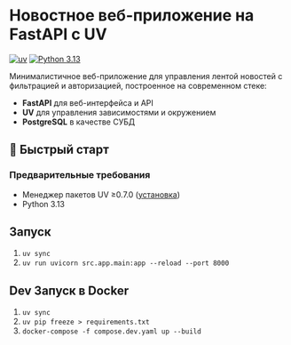 # Новостное веб-приложение на FastAPI с UV

[![uv](https://img.shields.io/badge/powered_by-uv-FFD43B)](https://github.com/astral-sh/uv)
[![Python 3.13](https://img.shields.io/badge/python-3.13-blue.svg)](https://www.python.org/downloads/)

Минималистичное веб-приложение для управления лентой новостей с фильтрацией и авторизацией, построенное на современном стеке:

- **FastAPI** для веб-интерфейса и API
- **UV** для управления зависимостями и окружением
- **PostgreSQL** в качестве СУБД

## 🚀 Быстрый старт

### Предварительные требования
- Менеджер пакетов UV ≥0.7.0 ([установка](https://docs.astral.sh/uv/getting-started/))
- Python 3.13


## Запуск
1. `uv sync`
2. `uv run uvicorn src.app.main:app --reload --port 8000`

## Dev Запуск в Docker
1. `uv sync`
2. `uv pip freeze > requirements.txt`
3. `docker-compose -f compose.dev.yaml up --build`